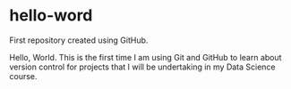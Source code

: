 # hello-word
First repository created using GitHub.

Hello, World. 
This is the first time I am using Git and GitHub to
learn about version control for projects that I will 
be undertaking in my Data Science course.
